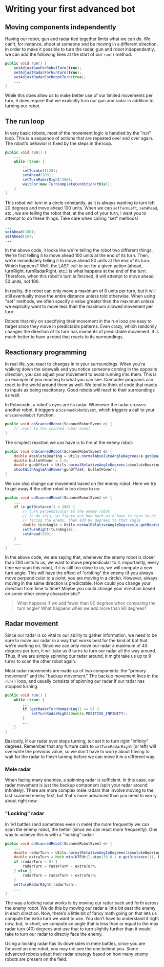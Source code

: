 Writing your first advanced bot
===============================

Moving components independently
-------------------------------

Having our robot, gun and radar tied together limits what we can do. We can't,
for instance, shoot at someone and be moving in a different direction. In order
to make it possible to turn the radar, gun and robot independently, we can add
the following lines at the start of our `run()` method.

```java
public void run() {
    setAdjustGunForRobotTurn(true);
    setAdjustRadarForGunTurn(true);
    setAdjustRadarForRobotTurn(true);
    ...
}
```

While this does allow us to make better use of our limited movements per turn,
it does require that we explicitly turn our gun and radar in addition to turning
our robot.

The run loop
------------

In very basic robots, most of the movement logic is handled by the "run" loop.
This is a sequence of actions that are repeated over and over again. The robot's
behavior is fixed by the steps in the loop.

```java
public void run() {
    ...
    while (true) {
        ...
        setTurnLeft(20);
        setAhead(100);
        setTurnRadarRight(360);
        waitFor(new TurnCompleteCondition(this));
    }
}
```

This robot will turn in a circle constantly, as it is always wanting to turn
left 20 degrees and move ahead 100 units. When we can `setTurnLeft`, `setAhead`,
etc., we are telling the robot that, at the end of your turn, I want you to
attempt to do these things. Take care when calling "set" methods!

```java
...
setAhead(100);
setAhead(50);
...
```

In the above code, it looks like we're telling the robot two different things.
We're first telling it to move ahead 100 units at the end of its turn. Then,
we're immediately telling it to move ahead 50 units at the end of its turn.
Which happens? Well, the LAST call to set for a given action (ahead, turnRight,
turnRadarRight, etc.) is what happens at the end of the turn. Therefore, when
this robot's turn is finished, it will attempt to move ahead 50 units, not 100.

In reality, the robot can only move a maximum of 8 units per turn, but it will
still eventually move the entire distance unless told otherwise. When using
"set" methods, we often specify a value greater than the maximum unless we
explicitly want to move less than the maximum allowed movement per turn.

Robots that rely on specifying their movement in the run loop are easy to target
since they move in predictable patterns. Even crazy, which randomly changes the
direction of its turn has moments of predictable movement. It is much better to
have a robot that reacts to its surroundings.

Reactionary programming
-----------------------

In real life, you react to changes in in your surroundings. When you're walking
down the sidewalk and you notice someone coming in the opposite direction, you
can adjust your movement to avoid running into them. This is an example of you
reacting to what you can see. Computer programs can react to the world around
them as well. We tend to think of code that reacts to inputs as being
reacitonary. Good robots will react to their surroundings as well.

In Robocode, a robot's eyes are its radar. Whenever the radar crosses another
robot, it triggers a `ScannedRobotEvent`, which triggers a call to your
`onScannedRobot` function.

```java
public void onScannedRobot(ScannedRobotEvent e) {
    // react to the scanned robot event
}
```

The simplest reaction we can have is to fire at the enemy robot:

```java
public void onScannedRobot(ScannedRobotEvent e) {
    double absoluteBearing = Utils.normalAbsoluteAngleDegrees(e.getBearing() + getHeading());
    double bulletPower = 1.5;
    double gunOffset = Utils.normalRelativeAngleDegrees(absoluteBearing - getGunHeading());
    shootWithAngleAndPower(gunOffset, bulletPower);
}
```

We can also change our movement based on the enemy robot. Here we try to get
away if the other robot is too close to us:

```java
public void onScannedRobot(ScannedRobotEvent e) {
    ...
    if (e.getDistance() < 200) {
        // turn perpendicular to the enemy robot
        // to do this, we figure out how much we'd have to turn to be
        // facing the enemy, then add 90 degrees to that angle
        double turnAngle = Utils.normalRelativeAngleDegrees(e.getBearing() + 90);
        setTurnRight(turnAngle);
        setAhead(100);
    }
    ...
}
```

In the above code, we are saying that, whenever the enemy robot is closer than
200 units to us, we want to move perpendicular to it. Importantly, every time we
scan this robot, if it is still too close to us, we will compute a new turn
angle. This will have the effect of "orbiting" the enemy (if you always move
perpendicular to a point, you are moving in a circle). However, always moving in
the same direction is predictable. How could you change your direction from time
to time? Maybe you could change your direction based on some other enemy
characteristic?

> What happens if we add fewer than 90 degrees when computing the turn angle?
> What happens when we add more than 90 degrees?

Radar movement
--------------

Since our radar is so vital to our ability to gather information, we need to be
sure to move our radar in a way that works best for the kind of bot that we're
working on. Since we can only move our radar a maximum of 40 degrees per turn,
it will take us 9 turns to turn our radar all the way around. Thus, if we are
simply spinning our radar around, it might take us up to 9 turns to scan the
other robot again.

Most radar movements are made up of two components: the "primary movement" and
the "backup movement." The backup movement lives in the `run()` loop, and
usually consists of spinning our radar if our radar has stopped turning:

```java
public void run() {
    while (true) {
        ...
        if (getRadarTurnRemaining() == 0) {
            setTurnRadarRight(Double.POSITIVE_INFINITY);
        }
        ...
    }
}
```

Basically, if our radar ever stops turning, tell set it to turn right "infinity"
degrees. Remember that any furture calls to `setTurnRadarRight` (or left) will
overwrite the previous value, so we don't have to worry about having to wait for
the radar to finish turning before we can move it in a different way.

### Mele radar ###


When facing many enemies, a spinning radar is sufficient. In this case, our
radar movement is just the backup component (spin your radar around infinitely).
There are more complex mele radars that involve moving to the last scanned enemy
first, but that's more advanced than you need to worry about right now.

### "Locking" radar ###


In 1v1 battles (and sometimes even in mele) the more frequently we can scan the
enemy robot, the better (since we can react more frequently). One way to
achieve this is with a "locking" radar:

```java
public void onScannedRobot(ScannedRobotEvent e) {
    ...
    double radarTurn = Utils.normalRelativeAngleDegrees(absoluteBearing - getRadarHeading());
    double extraTurn = Math.min(HTFUtil.atan(36.0 / e.getDistance()), Rules.RADAR_TURN_RATE);
    if (radarTurn < 0) {
        radarTurn = radarTurn - extraTurn;
    } else {
        radarTurn = radarTurn + extraTurn;
    }
    setTurnRadarRIght(radarTurn);
    ...
}
```

The way a locking radar works is by moving our radar back and forth across the
enemy robot. We do this by moving our radar a little bit past the enemy in each
direction. Now, there's a little bit of fancy math going on that lets us compute
the extra turn we want to use. You don't have to understand it right now, but,
in short, we compute an angle that is less than or equal to the max radar turn
(40) degrees and use that to turn slightly further than it would take to turn
our radar to directly face the enemy.

Using a locking radar has its downsides in mele battles, since you are focused
on one robot, you may not see the one behind you. Some advanced robots adapt
their radar strategy based on how many enemy robots are present on the field.
